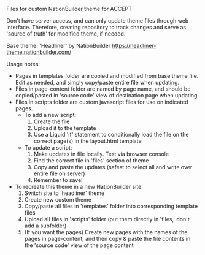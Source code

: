 Files for custom NationBuilder theme for ACCEPT

Don't have server access, and can only update theme files through web interface. Therefore, creating repository to track changes and serve as 'source of truth' for modified theme, if needed.

Base theme: 'Headliner' by NationBuilder https://headliner-theme.nationbuilder.com/

Usage notes:

* Pages in templates folder are copied and modified from base theme file. Edit as needed, and simply copy/paste entire file when updating.
* Files in page-content folder are named by page name, and should be copied/pasted in 'source code' view of destination page when updating.
* Files in scripts folder are custom javascript files for use on indicated pages.
  * To add a new script:
    1. Create the file
    2. Upload it to the template
    3. Use a Liquid 'if' statement to conditionally load the file on the correct page(s) in the layout.html template
  * To update a script:
    1. Make updates in file locally. Test via browser console
    2. Find the correct file in 'files' section of theme
    3. Copy and paste the updates (safest to select all and write over entire file on server)
    4. Remember to save!
* To recreate this theme in a new NationBuilder site:
  1. Switch site to 'headliner' theme
  2. Create new custom theme
  3. Copy/paste all files in 'templates' folder into corresponding template files
  4. Upload all files in 'scripts' folder (put them directly in 'files,' don't add a subfolder)
  5. (If you want the pages) Create new pages with the names of the pages in page-content, and then copy & paste the file contents in the 'source code' view of the page content
